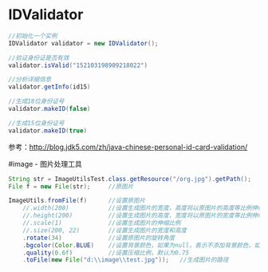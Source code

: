 ﻿# IDValidator

```java
//初始化一个实例
IDValidator validator = new IDValidator();

//验证身份证是否有效
validator.isValid("152103198909218022")

//分析详细信息
validator.getInfo(id15)

//生成18位身份证号
validator.makeID(false)

//生成15位身份证号
validator.makeID(true)
```

参考：http://blog.jdk5.com/zh/java-chinese-personal-id-card-validation/

#image - 图片处理工具

```java
String str = ImageUtilsTest.class.getResource("/org.jpg").getPath();
File f = new File(str);		//原图片

ImageUtils.fromFile(f)		//设置原图片
	//.width(200)			//设置生成图片的宽度，高度将以原图片的高度等比例伸缩
	//.height(200)			//设置生成图片的高度，宽度将以原图片的宽度等比例伸缩
	//.scale(1)				//设置生成图片的伸缩比例
	//.size(200, 22)		//设置生成图片的宽度和高度
	.rotate(34)				//设置原图片的旋转角度
	.bgcolor(Color.BLUE)	//设置背景颜色，如果为null，表示不添加背景颜色，如果图片为png，为透明颜色	.quality(0.6f)			//设置压缩比例，默认为0.75
	.toFile(new File("d:\\image\\test.jpg"));	//生成图片的路径
```